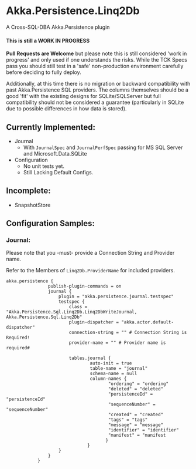 # Akka.Persistence.Linq2Db

A Cross-SQL-DBA Akka.Persistence plugin

#### This is still a WORK IN PROGRESS

 **Pull Requests are Welcome** but please note this is still considered 'work in progress' and only used if one understands the risks. While the TCK Specs pass you should still test in a 'safe' non-production environment carefully before deciding to fully deploy.
 
 Additionally, at this time there is no migration or backward compatibility with past Akka.Persistence SQL providers. The columns themselves should be a good 'fit' with the existing designs for SQLite/SQLServer but full compatibility should not be considered a guarantee (particularly in SQLite due to possible differences in how data is stored). 

## Currently Implemented:

- Journal
  - With `JournalSpec` and `JournalPerfSpec` passing for MS SQL Server and Microsoft.Data.SQLite
- Configuration
  - No unit tests yet.
  - Still Lacking Default Configs.

## Incomplete:

- SnapshotStore
 
## Configuration Samples:

### Journal:

Please note that you -must- provide a Connection String and Provider name.

Refer to the Members of `Linq2Db.ProviderName` for included providers.



```
akka.persistence {
                publish-plugin-commands = on
                journal {
                    plugin = "akka.persistence.journal.testspec"
                    testspec {
                        class = "Akka.Persistence.Sql.Linq2Db.Linq2DbWriteJournal, Akka.Persistence.Sql.Linq2Db"
                        plugin-dispatcher = "akka.actor.default-dispatcher"
                        connection-string = "" # Connection String is Required! 
                        provider-name = "" # Provider name is required#

                        tables.journal { 
                                auto-init = true 
                                table-name = "journal"
                                schema-name = null
                                column-names {
                                       "ordering" = "ordering"
                                       "deleted" = "deleted"
                                       "persistenceId" = "persistenceId"
                                       "sequenceNumber" = "sequenceNumber"
                                       "created" = "created"
                                       "tags" = "tags"
                                       "message" = "message"
                                       "identifier" = "identifier"
                                       "manifest" = "manifest
                                      }
                               }
                    }
                }
            }
```